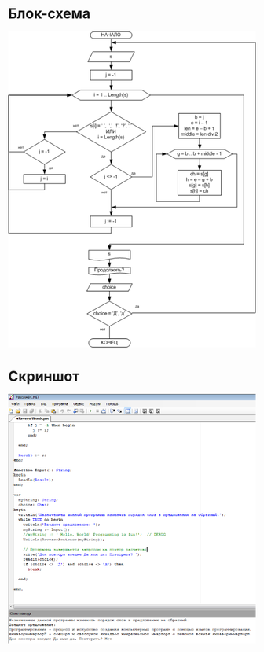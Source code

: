 # Блок-схема

<kbd>![Блок-схема](flowchart.png)</kbd>

# Скриншот

<kbd>![PascalABC.NET](screenshot.png)</kbd>
